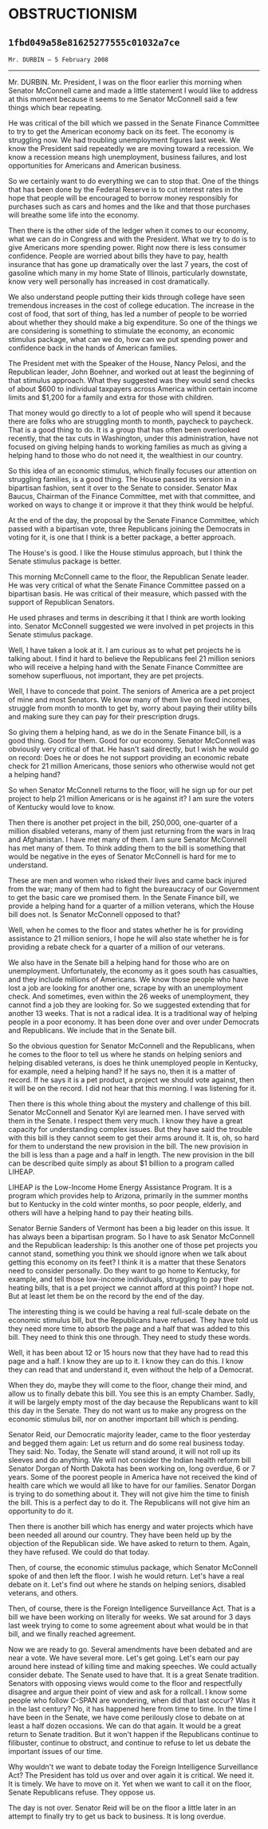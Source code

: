 # OBSTRUCTIONISM
## `1fbd049a58e81625277555c01032a7ce`
`Mr. DURBIN — 5 February 2008`

---


Mr. DURBIN. Mr. President, I was on the floor earlier this morning 
when Senator McConnell came and made a little statement I would like to 
address at this moment because it seems to me Senator McConnell said a 
few things which bear repeating.

He was critical of the bill which we passed in the Senate Finance 
Committee to try to get the American economy back on its feet. The 
economy is struggling now. We had troubling unemployment figures last 
week. We know the President said repeatedly we are moving toward a 
recession. We know a recession means high unemployment, business 
failures, and lost opportunities for Americans and American business.

So we certainly want to do everything we can to stop that. One of the 
things that has been done by the Federal Reserve is to cut interest 
rates in the hope that people will be encouraged to borrow money 
responsibly for purchases such as cars and homes and the like and that 
those purchases will breathe some life into the economy.

Then there is the other side of the ledger when it comes to our 
economy, what we can do in Congress and with the President. What we try 
to do is to give Americans more spending power. Right now there is less 
consumer confidence. People are worried about bills they have to pay, 
health insurance that has gone up dramatically over the last 7 years, 
the cost of gasoline which many in my home State of Illinois, 
particularly downstate, know very well personally has increased in cost 
dramatically.

We also understand people putting their kids through college have 
seen tremendous increases in the cost of college education. The 
increase in the cost of food, that sort of thing, has led a number of 
people to be worried about whether they should make a big expenditure. 
So one of the things we are considering is something to stimulate the 
economy, an economic stimulus package, what can we do, how can we put 
spending power and confidence back in the hands of American families.

The President met with the Speaker of the House, Nancy Pelosi, and 
the Republican leader, John Boehner, and worked out at least the 
beginning of that stimulus approach. What they suggested was they would 
send checks of about $600 to individual taxpayers across America within 
certain income limits and $1,200 for a family and extra for those with 
children.

That money would go directly to a lot of people who will spend it 
because there are folks who are struggling month to month, paycheck to 
paycheck. That is a good thing to do. It is a group that has often been 
overlooked recently, that the tax cuts in Washington, under this 
administration, have not focused on giving helping hands to working 
families as much as giving a helping hand to those who do not need it, 
the wealthiest in our country.

So this idea of an economic stimulus, which finally focuses our 
attention on struggling families, is a good thing. The House passed its 
version in a bipartisan fashion, sent it over to the Senate to 
consider. Senator Max Baucus, Chairman of the Finance Committee, met 
with that committee, and worked on ways to change it or improve it that 
they think would be helpful.

At the end of the day, the proposal by the Senate Finance Committee, 
which passed with a bipartisan vote, three Republicans joining the 
Democrats in voting for it, is one that I think is a better package, a 
better approach.

The House's is good. I like the House stimulus approach, but I think 
the Senate stimulus package is better.

This morning McConnell came to the floor, the Republican Senate 
leader. He was very critical of what the Senate Finance Committee 
passed on a bipartisan basis. He was critical of their measure, which 
passed with the support of Republican Senators.

He used phrases and terms in describing it that I think are worth 
looking into. Senator McConnell suggested we were involved in pet 
projects in this Senate stimulus package.

Well, I have taken a look at it. I am curious as to what pet projects 
he is talking about. I find it hard to believe the Republicans feel 21 
million seniors who will receive a helping hand with the Senate Finance 
Committee are somehow superfluous, not important, they are pet 
projects.

Well, I have to concede that point. The seniors of America are a pet 
project of mine and most Senators. We know many of them live on fixed 
incomes, struggle from month to month to get by, worry about paying 
their utility bills and making sure they can pay for their prescription 
drugs.

So giving them a helping hand, as we do in the Senate Finance bill, 
is a good thing. Good for them. Good for our economy. Senator McConnell 
was obviously very critical of that. He hasn't said directly, but I 
wish he would go on record: Does he or does he not support providing an 
economic rebate check for 21 million Americans, those seniors who 
otherwise would not get a helping hand?

So when Senator McConnell returns to the floor, will he sign up for 
our pet project to help 21 million Americans or is he against it? I am 
sure the voters of Kentucky would love to know.



Then there is another pet project in the bill, 250,000, one-quarter 
of a million disabled veterans, many of them just returning from the 
wars in Iraq and Afghanistan. I have met many of them. I am sure 
Senator McConnell has met many of them. To think adding them to the 
bill is something that would be negative in the eyes of Senator 
McConnell is hard for me to understand.

These are men and women who risked their lives and came back injured 
from the war; many of them had to fight the bureaucracy of our 
Government to get the basic care we promised them. In the Senate 
Finance bill, we provide a helping hand for a quarter of a million 
veterans, which the House bill does not. Is Senator McConnell opposed 
to that?

Well, when he comes to the floor and states whether he is for 
providing assistance to 21 million seniors, I hope he will also state 
whether he is for providing a rebate check for a quarter of a million 
of our veterans.

We also have in the Senate bill a helping hand for those who are on 
unemployment. Unfortunately, the economy as it goes south has 
casualties, and they include millions of Americans. We know those 
people who have lost a job are looking for another one, scrape by with 
an unemployment check. And sometimes, even within the 26 weeks of 
unemployment, they cannot find a job they are looking for. So we 
suggested extending that for another 13 weeks. That is not a radical 
idea. It is a traditional way of helping people in a poor economy. It 
has been done over and over under Democrats and Republicans. We include 
that in the Senate bill.

So the obvious question for Senator McConnell and the Republicans, 
when he comes to the floor to tell us where he stands on helping 
seniors and helping disabled veterans, is does he think unemployed 
people in Kentucky, for example, need a helping hand? If he says no, 
then it is a matter of record. If he says it is a pet product, a 
project we should vote against, then it will be on the record. I did 
not hear that this morning. I was listening for it.

Then there is this whole thing about the mystery and challenge of 
this bill. Senator McConnell and Senator Kyl are learned men. I have 
served with them in the Senate. I respect them very much. I know they 
have a great capacity for understanding complex issues. But they have 
said the trouble with this bill is they cannot seem to get their arms 
around it. It is, oh, so hard for them to understand the new provision 
in the bill. The new provision in the bill is less than a page and a 
half in length. The new provision in the bill can be described quite 
simply as about $1 billion to a program called LIHEAP.

LIHEAP is the Low-Income Home Energy Assistance Program. It is a 
program which provides help to Arizona, primarily in the summer months 
but to Kentucky in the cold winter months, so poor people, elderly, and 
others will have a helping hand to pay their heating bills.

Senator Bernie Sanders of Vermont has been a big leader on this 
issue. It has always been a bipartisan program. So I have to ask 
Senator McConnell and the Republican leadership: Is this another one of 
those pet projects you cannot stand, something you think we should 
ignore when we talk about getting this economy on its feet? I think it 
is a matter that these Senators need to consider personally. Do they 
want to go home to Kentucky, for example, and tell those low-income 
individuals, struggling to pay their heating bills, that is a pet 
project we cannot afford at this point? I hope not. But at least let 
them be on the record by the end of the day.

The interesting thing is we could be having a real full-scale debate 
on the economic stimulus bill, but the Republicans have refused. They 
have told us they need more time to absorb the page and a half that was 
added to this bill. They need to think this one through. They need to 
study these words.

Well, it has been about 12 or 15 hours now that they have had to read 
this page and a half. I know they are up to it. I know they can do 
this. I know they can read that and understand it, even without the 
help of a Democrat.

When they do, maybe they will come to the floor, change their mind, 
and allow us to finally debate this bill. You see this is an empty 
Chamber. Sadly, it will be largely empty most of the day because the 
Republicans want to kill this day in the Senate. They do not want us to 
make any progress on the economic stimulus bill, nor on another 
important bill which is pending.

Senator Reid, our Democratic majority leader, came to the floor 
yesterday and begged them again: Let us return and do some real 
business today. They said: No. Today, the Senate will stand around, it 
will not roll up its sleeves and do anything. We will not consider the 
Indian health reform bill Senator Dorgan of North Dakota has been 
working on, long overdue, 6 or 7 years. Some of the poorest people in 
America have not received the kind of health care which we would all 
like to have for our families. Senator Dorgan is trying to do something 
about it. They will not give him the time to finish the bill. This is a 
perfect day to do it. The Republicans will not give him an opportunity 
to do it.

Then there is another bill which has energy and water projects which 
have been needed all around our country. They have been held up by the 
objection of the Republican side. We have asked to return to them. 
Again, they have refused. We could do that today.

Then, of course, the economic stimulus package, which Senator 
McConnell spoke of and then left the floor. I wish he would return. 
Let's have a real debate on it. Let's find out where he stands on 
helping seniors, disabled veterans, and others.

Then, of course, there is the Foreign Intelligence Surveillance Act. 
That is a bill we have been working on literally for weeks. We sat 
around for 3 days last week trying to come to some agreement about what 
would be in that bill, and we finally reached agreement.

Now we are ready to go. Several amendments have been debated and are 
near a vote. We have several more. Let's get going. Let's earn our pay 
around here instead of killing time and making speeches. We could 
actually consider debate. The Senate used to have that. It is a great 
Senate tradition. Senators with opposing views would come to the floor 
and respectfully disagree and argue their point of view and ask for a 
rollcall. I know some people who follow C-SPAN are wondering, when did 
that last occur? Was it in the last century? No, it has happened here 
from time to time. In the time I have been in the Senate, we have come 
perilously close to debate on at least a half dozen occasions. We can 
do that again. It would be a great return to Senate tradition. But it 
won't happen if the Republicans continue to filibuster, continue to 
obstruct, and continue to refuse to let us debate the important issues 
of our time.

Why wouldn't we want to debate today the Foreign Intelligence 
Surveillance Act? The President has told us over and over again it is 
critical. We need it. It is timely. We have to move on it. Yet when we 
want to call it on the floor, Senate Republicans refuse. They oppose 
us.

The day is not over. Senator Reid will be on the floor a little later 
in an attempt to finally try to get us back to business. It is long 
overdue.
